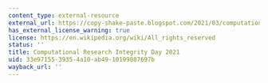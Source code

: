 ```yaml
---
content_type: external-resource
external_url: https://copy-shake-paste.blogspot.com/2021/03/computational-research-integrity-2021.html
has_external_license_warning: true
license: https://en.wikipedia.org/wiki/All_rights_reserved
status: ''
title: Computational Research Integrity Day 2021
uid: 33e97155-3935-4a10-ab49-10199087697b
wayback_url: ''
---
```

